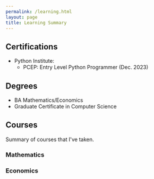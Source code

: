 ```yaml
---
permalink: /learning.html
layout: page
title: Learning Summary
---
```

## Certifications
- Python Institute:
    - PCEP: Entry Level Python Programmer (Dec. 2023)

## Degrees
- BA Mathematics/Economics
- Graduate Certificate in Computer Science

## Courses
Summary of courses that I've taken.
### Mathematics

### Economics

### 